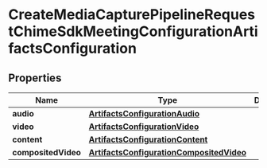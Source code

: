 

# CreateMediaCapturePipelineRequestChimeSdkMeetingConfigurationArtifactsConfiguration


## Properties

| Name | Type | Description | Notes |
|------------ | ------------- | ------------- | -------------|
|**audio** | [**ArtifactsConfigurationAudio**](ArtifactsConfigurationAudio.md) |  |  |
|**video** | [**ArtifactsConfigurationVideo**](ArtifactsConfigurationVideo.md) |  |  |
|**content** | [**ArtifactsConfigurationContent**](ArtifactsConfigurationContent.md) |  |  |
|**compositedVideo** | [**ArtifactsConfigurationCompositedVideo**](ArtifactsConfigurationCompositedVideo.md) |  |  [optional] |




